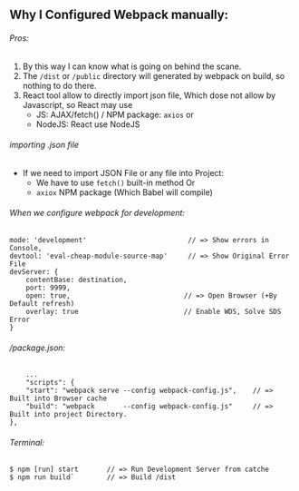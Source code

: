 ## Why I Configured Webpack manually:



###### Pros: 
1. By this way I can know what is going on behind the scane. 
2. The `/dist` or `/public` directory will generated by webpack on build, so nothing to do there.
3. React tool allow to directly import json file, Which dose not allow by Javascript, so React may use
	*	JS: AJAX/fetch() / NPM package: `axios`  or 
	* NodeJS:  React use NodeJS 



###### importing .json file
* If we need to import JSON File or any file into Project:
	- We have to use `fetch()` built-in method Or
	- `axiox` NPM package 	(Which Babel will compile)




###### When we configure webpack for development:
	mode: 'development'                         // => Show errors in Console,
	devtool: 'eval-cheap-module-source-map'  	// => Show Original Error File 
	devServer: {
		contentBase: destination,
		port: 9999,
		open: true,                            // => Open Browser (+By Default refresh)
		overlay: true                          // Enable WDS, Solve SDS Error
	}




###### /package.json:
		...
		"scripts": {
		"start": "webpack serve --config webpack-config.js", 	// => Built into Browser cache
		"build": "webpack       --config webpack-config.js" 	// => Built into project Directory. 
	},




###### Terminal: 
	$ npm [run] start		// => Run Development Server from catche
	$ npm run build` 		// => Build /dist


